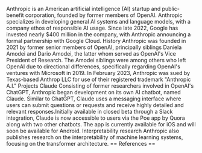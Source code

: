 Anthropic is an American artificial intelligence (AI) startup and
public-benefit corporation, founded by former members of OpenAI.
Anthropic specializes in developing general AI systems and language
models, with a company ethos of responsible AI usage. Since late 2022,
Google has invested nearly \$400 million in the company, with Anthropic
announcing a formal partnership with Google Cloud. History Anthropic was
founded in 2021 by former senior members of OpenAI, principally siblings
Daniela Amodei and Dario Amodei, the latter whom served as OpenAI\'s
Vice President of Research. The Amodei siblings were among others who
left OpenAI due to directional differences, specifically regarding
OpenAI\'s ventures with Microsoft in 2019. In February 2023, Anthropic
was sued by Texas-based Anthrop LLC for use of their registered
trademark \"Anthropic A.I.\" Projects Claude Consisting of former
researchers involved in OpenAI\'s ChatGPT, Anthropic began development
on its own AI chatbot, named Claude. Similar to ChatGPT, Claude uses a
messaging interface where users can submit questions or requests and
receive highly detailed and relevant responses.Initially available in
closed beta through a Slack integration, Claude is now accessible to
users via the Poe app by Quora along with two other chatbots. The app is
currently available for iOS and will soon be available for Android.
Interpretability research Anthropic also publishes research on the
interpretability of machine learning systems, focusing on the
transformer architecture. == References ==

